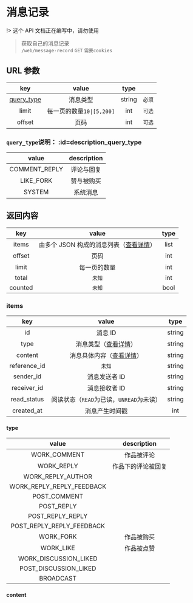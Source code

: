 # 消息记录

!> 这个 API 文档正在编写中，请勿使用

> 获取自己的消息记录  
> `/web/message-record` `GET` `需要cookies`

## URL 参数

|                  key                  |           value           |  type  |        |
| :-----------------------------------: | :-----------------------: | :----: | :----: |
| [query_type](#description_query_type) |         消息类型          | string | `必须` |
|                 limit                 | 每一页的数量`10\|[5,200]` |  int   | `可选` |
|                offset                 |           页码            |  int   | `可选` |

### `query_type`说明： :id=description_query_type

|     value     | description |
| :-----------: | :---------: |
| COMMENT_REPLY | 评论与回复  |
|   LIKE_FORK   | 赞与被购买  |
|    SYSTEM     |  系统消息   |

## 返回内容

|   key   |                      value                       | type |
| :-----: | :----------------------------------------------: | :--: |
|  items  | 由多个 JSON 构成的消息列表（[查看详情](#items)） | list |
| offset  |                       页码                       | int  |
|  limit  |                   每一页的数量                   | int  |
|  total  |                      `未知`                      | int  |
| counted |                      `未知`                      | bool |

### items

|     key      |                  value                   |  type  |
| :----------: | :--------------------------------------: | :----: |
|      id      |                 消息 ID                  | string |
|     type     |      消息类型（[查看详情](#type)）       | string |
|   content    |   消息具体内容（[查看详情](#content)）   | string |
| reference_id |                  `未知`                  | string |
|  sender_id   |              消息发送者 ID               | string |
| receiver_id  |              消息接收者 ID               | string |
| read_status  | 阅读状态（`READ`为已读，`UNREAD`为未读） | string |
|  created_at  |              消息产生时间戳              |  int   |

#### type

|           value           |    description     |
| :-----------------------: | :----------------: |
|       WORK_COMMENT        |     作品被评论     |
|        WORK_REPLY         | 作品下的评论被回复 |
|     WORK_REPLY_AUTHOR     |                    |
| WORK_REPLY_REPLY_FEEDBACK |                    |
|       POST_COMMENT        |                    |
|        POST_REPLY         |                    |
|     POST_REPLY_REPLY      |                    |
| POST_REPLY_REPLY_FEEDBACK |                    |
|         WORK_FORK         |     作品被购买     |
|         WORK_LIKE         |     作品被点赞     |
|   WORK_DISCUSSION_LIKED   |                    |
|   POST_DISCUSSION_LIKED   |                    |
|         BROADCAST         |                    |

#### content

